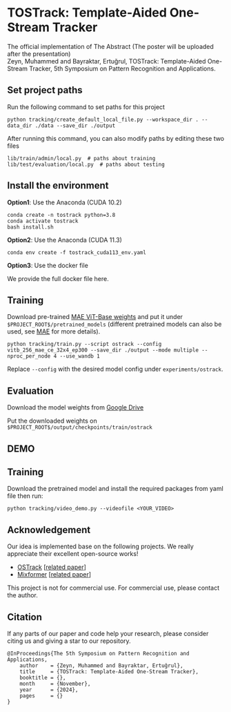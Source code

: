# TOSTrack: Template-Aided One-Stream Tracker	

The official implementation of The Abstract (The poster will be uploaded after the presentation) <br />
Zeyn, Muhammed and Bayraktar, Ertuğrul, TOSTrack: Template-Aided One-Stream Tracker, 5th Symposium on Pattern Recognition and Applications.
    

## Set project paths
Run the following command to set paths for this project
```
python tracking/create_default_local_file.py --workspace_dir . --data_dir ./data --save_dir ./output
```
After running this command, you can also modify paths by editing these two files
```
lib/train/admin/local.py  # paths about training
lib/test/evaluation/local.py  # paths about testing
```

## Install the environment
**Option1**: Use the Anaconda (CUDA 10.2)
```
conda create -n tostrack python=3.8
conda activate tostrack
bash install.sh
```

**Option2**: Use the Anaconda (CUDA 11.3)
```
conda env create -f tostrack_cuda113_env.yaml
```

**Option3**: Use the docker file

We provide the full docker file here.

## Training
Download pre-trained [MAE ViT-Base weights](https://dl.fbaipublicfiles.com/mae/pretrain/mae_pretrain_vit_base.pth) and put it under `$PROJECT_ROOT$/pretrained_models` (different pretrained models can also be used, see [MAE](https://github.com/facebookresearch/mae) for more details).

```
python tracking/train.py --script ostrack --config vitb_256_mae_ce_32x4_ep300 --save_dir ./output --mode multiple --nproc_per_node 4 --use_wandb 1
```

Replace `--config` with the desired model config under `experiments/ostrack`. 


## Evaluation
Download the model weights from [Google Drive](https://drive.google.com/drive/folders/1PHfGDgO6lOB-oTO91MK3o10uQJUUXKZN?usp=sharing) 

Put the downloaded weights on `$PROJECT_ROOT$/output/checkpoints/train/ostrack`

## DEMO
## Training
Download the pretrained model and install the required packages from yaml file then run:

```
python tracking/video_demo.py --videofile <YOUR_VIDEO>
```


## Acknowledgement

Our idea is implemented base on the following projects. We really appreciate their excellent open-source works!

- [OSTrack](https://github.com/botaoye/OSTrack) [[related paper](https://arxiv.org/abs/2203.11991)]
- [Mixformer](https://github.com/MCG-NJU/MixFormer) [[related paper](http://arxiv.org/abs/2203.11082)]

This project is not for commercial use. For commercial use, please contact the author.

## Citation

If any parts of our paper and code help your research, please consider citing us and giving a star to our repository.

```
@InProceedings{The 5th Symposium on Pattern Recognition and Applications,
    author    = {Zeyn, Muhammed and Bayraktar, Ertuğrul},
    title     = {TOSTrack: Template-Aided One-Stream Tracker},
    booktitle = {},
    month     = {November},
    year      = {2024},
    pages     = {}
}
